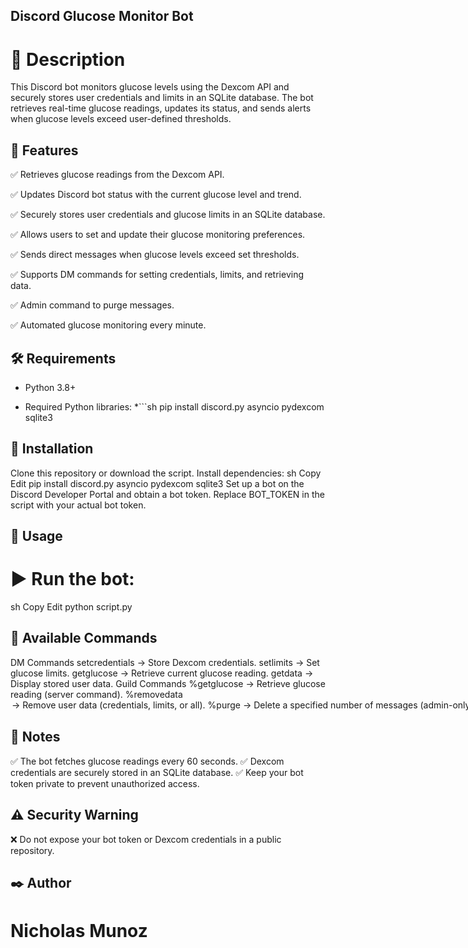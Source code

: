 ## Discord Glucose Monitor Bot

# 📌 Description

This Discord bot monitors glucose levels using the Dexcom API and securely stores user credentials and limits in an SQLite database. The bot retrieves real-time glucose readings, updates its status, and sends alerts when glucose levels exceed user-defined thresholds.

## 🚀 Features

✅ Retrieves glucose readings from the Dexcom API.

✅ Updates Discord bot status with the current glucose level and trend.

✅ Securely stores user credentials and glucose limits in an SQLite database.

✅ Allows users to set and update their glucose monitoring preferences.

✅ Sends direct messages when glucose levels exceed set thresholds.

✅ Supports DM commands for setting credentials, limits, and retrieving data.

✅ Admin command to purge messages.

✅ Automated glucose monitoring every minute.

## 🛠 Requirements

* Python 3.8+

* Required Python libraries:
*```sh
  pip install discord.py asyncio pydexcom sqlite3

## 🚀 Installation
Clone this repository or download the script.
Install dependencies:
sh
Copy
Edit
pip install discord.py asyncio pydexcom sqlite3
Set up a bot on the Discord Developer Portal and obtain a bot token.
Replace BOT_TOKEN in the script with your actual bot token.
## 📌 Usage
# ▶️ Run the bot:
sh
Copy
Edit
python script.py
## 💬 Available Commands
DM Commands
setcredentials <username> <password> → Store Dexcom credentials.
setlimits <lower> <upper> → Set glucose limits.
getglucose → Retrieve current glucose reading.
getdata → Display stored user data.
Guild Commands
%getglucose → Retrieve glucose reading (server command).
%removedata <option> → Remove user data (credentials, limits, or all).
%purge <amount> → Delete a specified number of messages (admin-only).
## 📌 Notes
✅ The bot fetches glucose readings every 60 seconds.
✅ Dexcom credentials are securely stored in an SQLite database.
✅ Keep your bot token private to prevent unauthorized access.

## ⚠️ Security Warning
❌ Do not expose your bot token or Dexcom credentials in a public repository.

## ✒️ Author
# Nicholas Munoz
